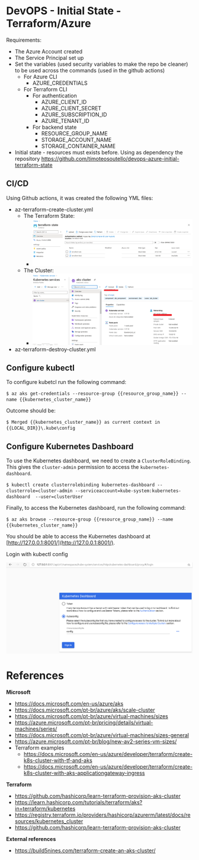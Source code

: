 # DevOPS - Initial State - Terraform/Azure

Requirements:

- The Azure Account created
- The Service Principal set up
- Set the variables (used security variables to make the repo be cleaner) to be used across the commands (used in the github actions)
  - For Azure CLI
    - AZURE_CREDENTIALS
  - For Terraform CLI
    - For authentication
      - AZURE_CLIENT_ID
      - AZURE_CLIENT_SECRET
      - AZURE_SUBSCRIPTION_ID
      - AZURE_TENANT_ID
    - For backend state
      - RESOURCE_GROUP_NAME
      - STORAGE_ACCOUNT_NAME
      - STORAGE_CONTAINER_NAME
- Initial state - resources must exists before. Using as dependency the repository https://github.com/timoteosoutello/devops-azure-initial-terraform-state

## CI/CD

Using Github actions, it was created the following YML files:

- az-terraform-create-cluster.yml
  - The Terraform State:
    - ![](documentation\images\state.png)
  - The Cluster:
    - ![](documentation\images\k8s.png)
- az-terraform-destroy-cluster.yml

## Configure kubectl

To configure kubetcl run the following command:

```shell
$ az aks get-credentials --resource-group {{resource_group_name}} --name {{kubernetes_cluster_name}}
```

Outcome should be:

```shell
$ Merged {{kubernetes_cluster_name}} as current context in {{LOCAL_DIR}}\.kube\config
```
## Configure Kubernetes Dashboard

To use the Kubernetes dashboard, we need to create a `ClusterRoleBinding`. This
gives the `cluster-admin` permission to access the `kubernetes-dashboard`.

```shell
$ kubectl create clusterrolebinding kubernetes-dashboard --clusterrole=cluster-admin --serviceaccount=kube-system:kubernetes-dashboard  --user=clusterUser
```

Finally, to access the Kubernetes dashboard, run the following command:

```shell
$ az aks browse --resource-group {{resource_group_name}} --name {{kubernetes_cluster_name}}
```

You should be able to access the Kubernetes dashboard at [http://127.0.0.1:8001/](http://127.0.0.1:8001/).

Login with kubectl config

![](documentation\images\aks_kube_config_login.png)

# References

**Microsoft**

- https://docs.microsoft.com/en-us/azure/aks
- https://docs.microsoft.com/pt-br/azure/aks/scale-cluster
- https://docs.microsoft.com/pt-br/azure/virtual-machines/sizes
- https://azure.microsoft.com/pt-br/pricing/details/virtual-machines/series/
- https://docs.microsoft.com/pt-br/azure/virtual-machines/sizes-general
- https://azure.microsoft.com/pt-br/blog/new-av2-series-vm-sizes/
- Terraform examples
  - https://docs.microsoft.com/en-us/azure/developer/terraform/create-k8s-cluster-with-tf-and-aks
  - https://docs.microsoft.com/en-us/azure/developer/terraform/create-k8s-cluster-with-aks-applicationgateway-ingress

**Terraform**

- https://github.com/hashicorp/learn-terraform-provision-aks-cluster
- https://learn.hashicorp.com/tutorials/terraform/aks?in=terraform/kubernetes
- https://registry.terraform.io/providers/hashicorp/azurerm/latest/docs/resources/kubernetes_cluster
- https://github.com/hashicorp/learn-terraform-provision-aks-cluster

**External references**

- https://build5nines.com/terraform-create-an-aks-cluster/